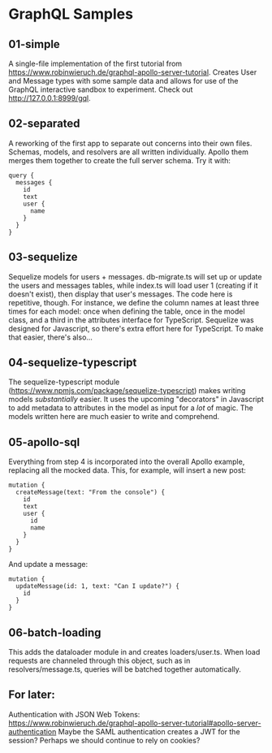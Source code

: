 # GraphQL Samples

## 01-simple

A single-file implementation of the first tutorial from https://www.robinwieruch.de/graphql-apollo-server-tutorial.  Creates User and Message types with some sample data and allows for use of the GraphQL interactive sandbox to experiment.  Check out http://127.0.0.1:8999/gql.

## 02-separated

A reworking of the first app to separate out concerns into their own files.  Schemas, models, and resolvers are all written individually.  Apollo them merges them together to create the full server schema.  Try it with:

```
query {
  messages {
    id
    text
    user {
      name
    }
  }
}
```

## 03-sequelize

Sequelize models for users + messages.  db-migrate.ts will set up or update the users and messages tables, while index.ts will load user 1 (creating if it doesn't exist), then display that user's messages.  The code here is repetitive, though.  For instance, we define the column names at least three times for each model: once when defining the table, once in the model class, and a third in the attributes interface for TypeScript.  Sequelize was designed for Javascript, so there's extra effort here for TypeScript.  To make that easier, there's also...

## 04-sequelize-typescript

The sequelize-typescript module (https://www.npmjs.com/package/sequelize-typescript) makes writing models _substantially_ easier.  It uses the upcoming "decorators" in Javascript to add metadata to attributes in the model as input for a _lot_ of magic.  The models written here are much easier to write and comprehend.

## 05-apollo-sql

Everything from step 4 is incorporated into the overall Apollo example, replacing all the mocked data.  This, for example, will insert a new post:

```
mutation {
  createMessage(text: "From the console") {
    id
    text
    user {
      id
      name
    }
  }
}
```

And update a message:

```
mutation {
  updateMessage(id: 1, text: "Can I update?") {
    id
  }
}
```

## 06-batch-loading

This adds the dataloader module in and creates loaders/user.ts.  When load requests are channeled through this object, such as in resolvers/message.ts, queries will be batched together automatically.

## For later:

Authentication with JSON Web Tokens: https://www.robinwieruch.de/graphql-apollo-server-tutorial#apollo-server-authentication
Maybe the SAML authentication creates a JWT for the session?  Perhaps we should continue to rely on cookies?
